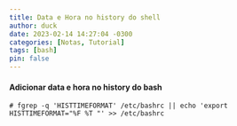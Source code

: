 ```yaml
---
title: Data e Hora no history do shell
author: duck
date: 2023-02-14 14:27:04 -0300
categories: [Notas, Tutorial]
tags: [bash]
pin: false
---
```


#### Adicionar data e hora no history do bash

```console
# fgrep -q 'HISTTIMEFORMAT' /etc/bashrc || echo 'export HISTTIMEFORMAT="%F %T "' >> /etc/bashrc
```
